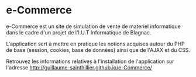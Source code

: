 e-Commerce
==========

e-Commerce est un site de simulation de vente de materiel informatique dans le cadre d'un projet de l'I.U.T Informatique de Blagnac.

L'application sert à mettre en pratique les notions acquises autour du PHP de base (session, cookies, base de données) ainsi que de l'AJAX et du CSS.

Retrouvez les informations relatives à l'installation de l'application sur l'adresse http://guillaume-sainthillier.github.io/e-Commerce/
